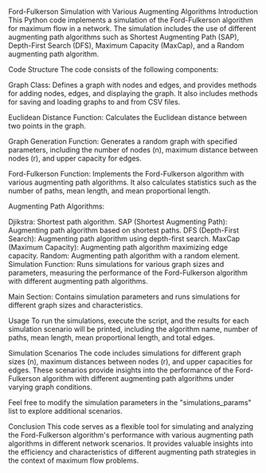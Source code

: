 
Ford-Fulkerson Simulation with Various Augmenting Algorithms
Introduction
This Python code implements a simulation of the Ford-Fulkerson algorithm for maximum flow in a network. The simulation includes the use of different augmenting path algorithms such as Shortest Augmenting Path (SAP), Depth-First Search (DFS), Maximum Capacity (MaxCap), and a Random augmenting path algorithm.

Code Structure
The code consists of the following components:

Graph Class: Defines a graph with nodes and edges, and provides methods for adding nodes, edges, and displaying the graph. It also includes methods for saving and loading graphs to and from CSV files.

Euclidean Distance Function: Calculates the Euclidean distance between two points in the graph.

Graph Generation Function: Generates a random graph with specified parameters, including the number of nodes (n), maximum distance between nodes (r), and upper capacity for edges.

Ford-Fulkerson Function: Implements the Ford-Fulkerson algorithm with various augmenting path algorithms. It also calculates statistics such as the number of paths, mean length, and mean proportional length.

Augmenting Path Algorithms:

Djikstra: Shortest path algorithm.
SAP (Shortest Augmenting Path): Augmenting path algorithm based on shortest paths.
DFS (Depth-First Search): Augmenting path algorithm using depth-first search.
MaxCap (Maximum Capacity): Augmenting path algorithm maximizing edge capacity.
Random: Augmenting path algorithm with a random element.
Simulation Function: Runs simulations for various graph sizes and parameters, measuring the performance of the Ford-Fulkerson algorithm with different augmenting path algorithms.

Main Section: Contains simulation parameters and runs simulations for different graph sizes and characteristics.

Usage
To run the simulations, execute the script, and the results for each simulation scenario will be printed, including the algorithm name, number of paths, mean length, mean proportional length, and total edges.

Simulation Scenarios
The code includes simulations for different graph sizes (n), maximum distances between nodes (r), and upper capacities for edges. These scenarios provide insights into the performance of the Ford-Fulkerson algorithm with different augmenting path algorithms under varying graph conditions.

Feel free to modify the simulation parameters in the "simulations_params" list to explore additional scenarios.

Conclusion
This code serves as a flexible tool for simulating and analyzing the Ford-Fulkerson algorithm's performance with various augmenting path algorithms in different network scenarios. It provides valuable insights into the efficiency and characteristics of different augmenting path strategies in the context of maximum flow problems.
